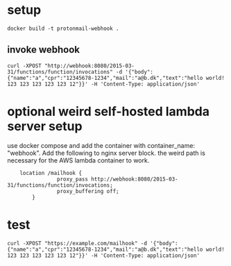 # setup
`docker build -t protonmail-webhook .`

## invoke webhook
`curl -XPOST "http://webhook:8080/2015-03-31/functions/function/invocations" -d '{"body": {"name":"a","cpr":"12345678-1234","mail":"a@b.dk","text":"hello world! 123 123 123 123 123 12"}}' -H 'Content-Type: application/json'`

# optional weird self-hosted lambda server setup
use docker compose and add the container with container_name: "webhook". Add the following to nginx server block. the weird path is necessary for the AWS lambda container to work. 
```
	location /mailhook {
                proxy_pass http://webhook:8080/2015-03-31/functions/function/invocations;
                proxy_buffering off;
        }
```

# test
`curl -XPOST "https://example.com/mailhook" -d '{"body": {"name":"a","cpr":"12345678-1234","mail":"a@b.dk","text":"hello world! 123 123 123 123 123 12"}}' -H 'Content-Type: application/json'`
